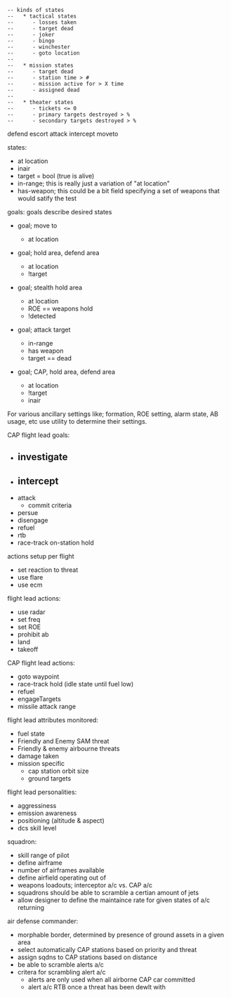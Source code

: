 	-- kinds of states
	--   * tactical states
	--      - losses taken
	--      - target dead
	--      - joker
	--      - bingo
	--      - winchester
	--      - goto location
	--
	--   * mission states
	--      - target dead
	--      - station time > #
	--      - mission active for > X time
	--      - assigned dead
	--
	--   * theater states
	--      - tickets <= 0
	--      - primary targets destroyed > %
	--      - secondary targets destroyed > %

defend
escort
attack
intercept
moveto



states:
- at location
- inair
- target = bool (true is alive)
- in-range; this is really just a variation of "at location"
- has-weapon; this could be a bit field specifying a set of weapons that would
    satify the test


goals:  goals describe desired states
* goal; move to
  - at location

* goal; hold area, defend area
  - at location
  - !target

* goal; stealth hold area
  - at location
  - ROE == weapons hold
  - !detected

* goal; attack target
  - in-range
  - has weapon
  - target == dead

* goal; CAP, hold area, defend area
  - at location
  - !target
  - inair


For various ancillary settings like; formation, ROE setting, alarm state, AB usage, etc
 use utility to determine their settings.


CAP flight lead goals:
- investigate
   -
- intercept
   -
- attack
   - commit criteria
- persue
- disengage
- refuel
- rtb
- race-track on-station hold

actions setup per flight
- set reaction to threat
- use flare
- use ecm


flight lead actions:
- use radar
- set freq
- set ROE
- prohibit ab
- land
- takeoff


CAP flight lead actions:
- goto waypoint
- race-track hold (idle state until fuel low)
- refuel
- engageTargets
- missile attack range


flight lead attributes monitored:
- fuel state
- Friendly and Enemy SAM threat
- Friendly & enemy airbourne threats
- damage taken
- mission specific
  - cap station orbit size
  - ground targets


flight lead personalities:
- aggressiness
- emission awareness
- positioning (altitude & aspect)
- dcs skill level


squadron:
- skill range of pilot
- define airframe
- number of airframes available
- define airfield operating out of
- weapons loadouts; interceptor a/c vs. CAP a/c
- squadrons should be able to scramble a certian amount of jets
- allow designer to define the maintaince rate for given states of a/c returning


air defense commander:
- morphable border, determined by presence of ground assets in a given area
- select automatically CAP stations based on priority and threat
- assign sqdns to CAP stations based on distance
- be able to scramble alerts a/c
- critera for scrambling alert a/c
   * alerts are only used when all airborne CAP car committed
   * alert a/c RTB once a threat has been dewlt with
